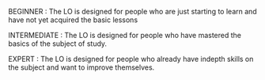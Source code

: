 BEGINNER : The LO is designed for people who are just starting to learn and have not yet acquired the basic lessons

INTERMEDIATE : The LO is designed for people who have mastered the basics of the subject of study.

EXPERT : The LO is designed for people who already have indepth skills on the subject and want to improve themselves.
